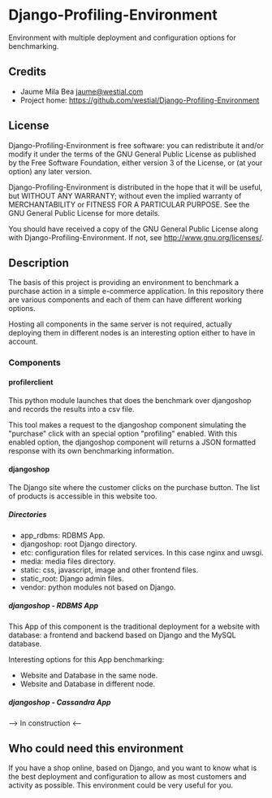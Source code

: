 Django-Profiling-Environment
============================

Environment with multiple deployment and configuration options for benchmarking.


Credits
-------

* Jaume Mila Bea <jaume@westial.com>
* Project home: https://github.com/westial/Django-Profiling-Environment


License
-------

Django-Profiling-Environment is free software: you can redistribute it and/or modify it under 
the terms of the GNU General Public License as published by the Free Software 
Foundation, either version 3 of the License, or (at your option) any later 
version.

Django-Profiling-Environment is distributed in the hope that it will be useful, but WITHOUT
ANY WARRANTY; without even the implied warranty of MERCHANTABILITY or FITNESS 
FOR A PARTICULAR PURPOSE. See the GNU General Public License for more details.

You should have received a copy of the GNU General Public License along with 
Django-Profiling-Environment. If not, see http://www.gnu.org/licenses/.


Description
-----------

The basis of this project is providing an environment to benchmark a purchase
action in a simple e-commerce application. In this repository there are various
components and each of them can have different working options.

Hosting all components in the same server is not required, actually 
deploying them in different nodes is an interesting option either to have in 
account.


### Components

#### profilerclient

This python module launches that does the benchmark over djangoshop and records
the results into a csv file.

This tool makes a request to the djangoshop component simulating the "purchase"
click with an special option "profiling" enabled. With this enabled option, the
djangoshop component will returns a JSON formatted response with its own
benchmarking information.


#### djangoshop

The Django site where the customer clicks on the purchase button. The list of
products is accessible in this website too.


##### Directories

* app_rdbms: RDBMS App.
* djangoshop: root Django directory.
* etc: configuration files for related services. In this case nginx and uwsgi.
* media: media files directory.
* static: css, javascript, image and other frontend files.
* static_root: Django admin files.
* vendor: python modules not based on Django.


##### djangoshop - RDBMS App

This App of this component is the traditional deployment for a website with
database: a frontend and backend based on Django and the MySQL database.

Interesting options for this App benchmarking:

* Website and Database in the same node.
* Website and Database in different node.


##### djangoshop - Cassandra App

--> In construction <--


Who could need this environment
-------------------------------

If you have a shop online, based on Django, and you want to know what is the 
best deployment and configuration to allow as most customers and activity as 
possible. This environment could be very useful for you.

